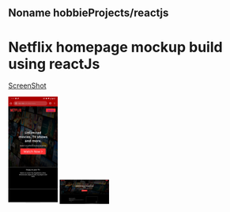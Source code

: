 ## Noname hobbieProjects/reactjs
# Netflix homepage mockup build using reactJs

[ScreenShot](https://raw.githubusercontent.com/AswinVijayanO/Noname/master/Screenshots/screenshot-desktop.png)

<img src="https://raw.githubusercontent.com/AswinVijayanO/Noname/master/Screenshots/Screenshot_20200627-115739.jpg" width="100" />
<img src="https://raw.githubusercontent.com/AswinVijayanO/Noname/master/Screenshots/screenshot-desktop.png" width="100" />

